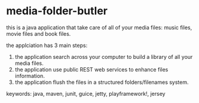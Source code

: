 media-folder-butler
===================

this is a java application that take care of all of your media files: music files, movie files and book files.

the applciation has 3 main steps:
1. the application search across your computer to build a library of all your media files.
2. the application use public REST web services to enhance files information.
3. the application flush the files in a structured folders/filenames system.

keywords: java, maven, junit, guice, jetty, playframework!, jersey
